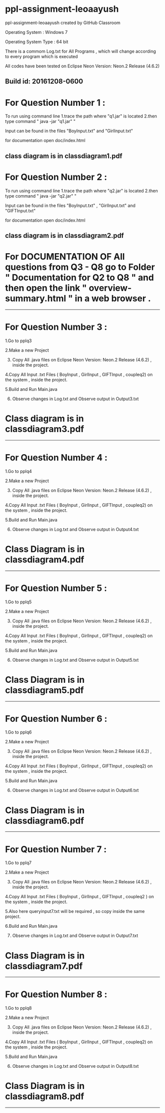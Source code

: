 # ppl-assignment-leoaayush
ppl-assignment-leoaayush created by GitHub Classroom

Operating System : Windows 7

Operating System Type : 64 bit

There is a commom Log.txt for All Programs , which will change according to every program which is executed

All codes have been tested on Eclipse Neon Version: Neon.2 Release (4.6.2)

Build id: 20161208-0600
------------------------------------------------------------------------------------------------------------------------------------------
# For Question Number 1 :

To run using command line
1.trace the path where "q1.jar" is located
2.then type command " java -jar "q1.jar" "

Input can be found in the files "BoyInput.txt" and "GirlInput.txt"

for documentation open doc/index.html

class diagram is in classdiagram1.pdf
------------------------------------------------------------------------------------------------------------------------------------------
# For Question Number 2 :

To run using command line
1.trace the path where "q2.jar" is located
2.then type command " java -jar "q2.jar" "

Input can be found in the files "BoyInput.txt" , "GirlInput.txt" and "GIFTInput.txt"

for documentation open doc/index.html

class diagram is in classdiagram2.pdf
----------------------------------------------------------------------------------------------------------------------------------------

# For DOCUMENTATION OF All questions from Q3 - Q8 go to Folder " Documentation for Q2 to Q8 " and then open the link " overview-summary.html " in a web browser .

----------------------------------------------------------------------------------------------------------------------------------------




# For Question Number 3 :
1.Go to pplq3

2.Make a new Project

3. Copy All .java files on Eclipse Neon Version: Neon.2 Release (4.6.2) , inside the project.

4.Copy All Input .txt Files ( BoyInput , GirlInput , GIFTInput , coupleq2) on the system , inside the project.

5.Build and Run Main.java

6. Observe changes in Log.txt and Observe output in Output3.txt

# Class diagram is in classdiagram3.pdf
----------------------------------------------------------------------------------------------------------------------------------------
# For Question Number 4 : 

1.Go to pplq4

2.Make a new Project

3. Copy All .java files on Eclipse Neon Version: Neon.2 Release (4.6.2) , inside the project.

4.Copy All Input .txt Files ( BoyInput , GirlInput , GIFTInput , coupleq2) on the system , inside the project.

5.Build and Run Main.java

6. Observe changes in Log.txt and Observe output in Output4.txt

# Class Diagram is in classdiagram4.pdf
----------------------------------------------------------------------------------------------------------------------------------------
# For Question Number 5 : 

1.Go to pplq5

2.Make a new Project

3. Copy All .java files on Eclipse Neon Version: Neon.2 Release (4.6.2) , inside the project.

4.Copy All Input .txt Files ( BoyInput , GirlInput , GIFTInput , coupleq2) on the system , inside the project.

5.Build and Run Main.java

6. Observe changes in Log.txt and Observe output in Output5.txt

# Class Diagram is in classdiagram5.pdf
----------------------------------------------------------------------------------------------------------------------------------------
# For Question Number 6 : 

1.Go to pplq6

2.Make a new Project

3. Copy All .java files on Eclipse Neon Version: Neon.2 Release (4.6.2) , inside the project.

4.Copy All Input .txt Files ( BoyInput , GirlInput , GIFTInput , coupleq2) on the system , inside the project.

5.Build and Run Main.java

6. Observe changes in Log.txt and Observe output in Output6.txt

# Class Diagram is in classdiagram6.pdf
----------------------------------------------------------------------------------------------------------------------------------------
# For Question Number 7 : 

1.Go to pplq7

2.Make a new Project

3. Copy All .java files on Eclipse Neon Version: Neon.2 Release (4.6.2) , inside the project.

4.Copy All Input .txt Files ( BoyInput , GirlInput , GIFTInput , coupleq2 ) on the system , inside the project.

5.Also here queryinput7.txt will be required , so copy inside the same project.

6.Build and Run Main.java

7. Observe changes in Log.txt and Observe output in Output7.txt

# Class Diagram is in classdiagram7.pdf
----------------------------------------------------------------------------------------------------------------------------------------
# For Question Number 8 : 

1.Go to pplq8

2.Make a new Project

3. Copy All .java files on Eclipse Neon Version: Neon.2 Release (4.6.2) , inside the project.

4.Copy All Input .txt Files ( BoyInput , GirlInput , GIFTInput , coupleq2) on the system , inside the project.

5.Build and Run Main.java

6. Observe changes in Log.txt and Observe output in Output8.txt

# Class Diagram is in classdiagram8.pdf
----------------------------------------------------------------------------------------------------------------------------------------
